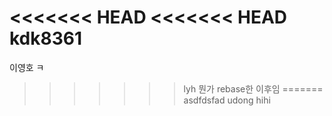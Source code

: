 ﻿<<<<<<< HEAD
<<<<<<< HEAD
kdk8361
=======
이영호 ㅋ
>>>>>>> lyh 뭔가 rebase한 이후임
=======
asdfdsfad
>>>>>>> udong
hihi